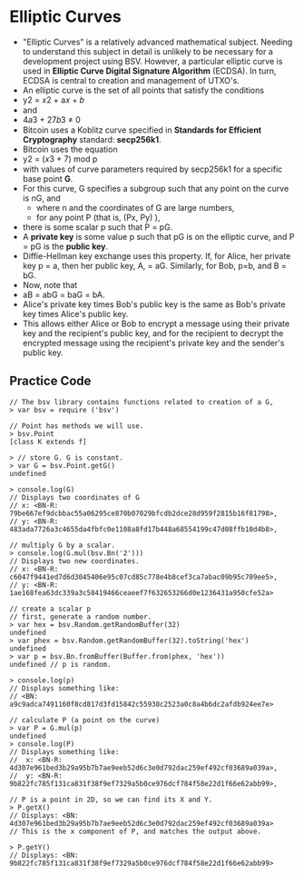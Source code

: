 # Elliptic Curves
- "Elliptic Curves" is a relatively advanced mathematical subject. Needing to understand this subject in detail is unlikely to be necessary for a development project using BSV. However, a particular elliptic curve is used in **Elliptic Curve Digital Signature Algorithm** (ECDSA). In turn, ECDSA is central to creation and management of UTXO's.
- An elliptic curve is the set of all points that satisfy the conditions
- y2 = 𝑥2 + a𝑥 + 𝑏 
- and
- 4𝑎3 + 27𝑏3 ≠ 0 
- Bitcoin uses a Koblitz curve specified in  **Standards for Efficient Cryptography** standard: **secp256k1**.
- Bitcoin uses the equation 
- y2 = (𝑥3 + 7) mod p
- with values of curve parameters required by secp256k1 for a specific base point **G**.
- For this curve, G specifies a subgroup such that any point on the curve is nG, and
    - where  n and the coordinates of G are large numbers,
    - for any point P (that is, (Px, Py)  ), 
- there is some scalar p such that P = pG.
- A **private key** is some value p such that pG is on the elliptic curve, and P = pG is the **public key**.
- Diffie-Hellman key exchange uses this property. If, for Alice, her private key p = a, then her public key, A, = aG. Similarly, for Bob, p=b, and B = bG.
- Now, note that 
- aB = abG = baG = bA.
- Alice's private key times Bob's public key is the same as Bob's private key times Alice's public key.
- This allows either Alice or Bob to encrypt a message using their private key and the recipient's public key, and for the recipient to decrypt the encrypted message using the recipient's private key and the sender's public key.
## Practice Code
 
```shell
// The bsv library contains functions related to creation of a G, 
> var bsv = require ('bsv') 

// Point has methods we will use.
> bsv.Point
[class K extends f]

> // store G. G is constant.
> var G = bsv.Point.getG()
undefined

> console.log(G)
// Displays two coordinates of G
// x: <BN-R: 79be667ef9dcbbac55a06295ce870b07029bfcdb2dce28d959f2815b16f81798>,
// y: <BN-R: 483ada7726a3c4655da4fbfc0e1108a8fd17b448a68554199c47d08ffb10d4b8>,

// multiply G by a scalar.
> console.log(G.mul(bsv.Bn('2')))
// Displays two new coordinates.
// x: <BN-R: c6047f9441ed7d6d3045406e95c07cd85c778e4b8cef3ca7abac09b95c709ee5>,
// y: <BN-R: 1ae168fea63dc339a3c58419466ceaeef7f632653266d0e1236431a950cfe52a>

// create a scalar p
// first, generate a random number.
> var hex = bsv.Random.getRandomBuffer(32)
undefined
> var phex = bsv.Random.getRandomBuffer(32).toString('hex')
undefined
> var p = bsv.Bn.fromBuffer(Buffer.from(phex, 'hex'))
undefined // p is random.

> console.log(p)
// Displays something like:
// <BN: a9c9adca7491160f8cd817d3fd15842c55938c2523a0c8a4b6dc2afdb924ee7e>

// calculate P (a point on the curve)
> var P = G.mul(p)
undefined
> console.log(P)
// Displays something like:
//  x: <BN-R: 4d307e961bed3b29a95b7b7ae9eeb52d6c3e0d792dac259ef492cf03689a039a>,
//  y: <BN-R: 9b822fc785f131ca831f38f9ef7329a5b0ce976dcf784f58e22d1f66e62abb99>,

// P is a point in 2D, so we can find its X and Y.
> P.getX()
// Displays: <BN: 4d307e961bed3b29a95b7b7ae9eeb52d6c3e0d792dac259ef492cf03689a039a>
// This is the x component of P, and matches the output above.

> P.getY()
// Displays: <BN: 9b822fc785f131ca831f38f9ef7329a5b0ce976dcf784f58e22d1f66e62abb99>
```
